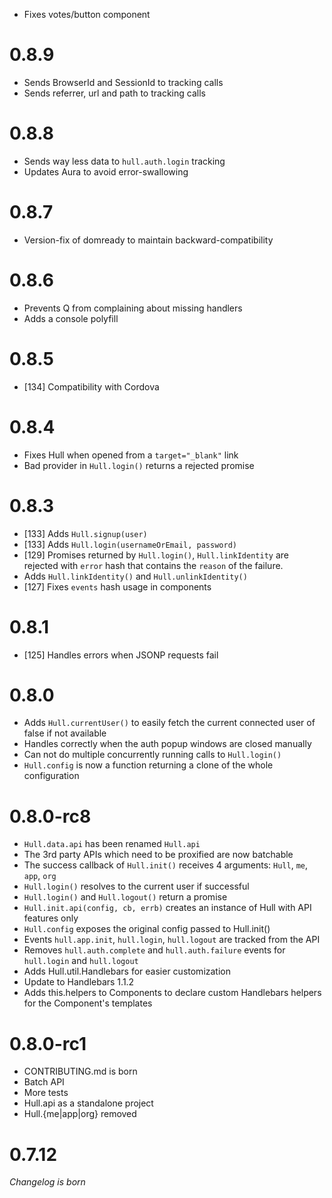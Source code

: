 * Fixes votes/button component

# 0.8.9

* Sends BrowserId and SessionId to tracking calls
* Sends referrer, url and path to tracking calls

# 0.8.8

* Sends way less data to `hull.auth.login` tracking
* Updates Aura to avoid error-swallowing

# 0.8.7

* Version-fix of domready to maintain backward-compatibility

# 0.8.6

* Prevents Q from complaining about missing handlers
* Adds a console polyfill

# 0.8.5

* [134] Compatibility with Cordova

# 0.8.4

* Fixes Hull when opened from a `target="_blank"` link
* Bad provider in `Hull.login()` returns a rejected promise

# 0.8.3

* [133] Adds `Hull.signup(user)`
* [133] Adds `Hull.login(usernameOrEmail, password)`
* [129] Promises returned by `Hull.login()`, `Hull.linkIdentity` are rejected with `error` hash that contains the `reason` of the failure.
* Adds `Hull.linkIdentity()` and `Hull.unlinkIdentity()`
* [127] Fixes `events` hash usage in components

# 0.8.1

* [125] Handles errors when JSONP requests fail

# 0.8.0

* Adds `Hull.currentUser()` to easily fetch the current connected user of false if not available
* Handles correctly when the auth popup windows are closed manually
* Can not do multiple concurrently running calls to `Hull.login()`
* `Hull.config` is now a function returning a clone of the whole configuration

# 0.8.0-rc8

* `Hull.data.api` has been renamed `Hull.api`
* The 3rd party APIs which need to be proxified are now batchable
* The success callback of `Hull.init()` receives 4 arguments: `Hull`, `me`, `app`, `org`
* `Hull.login()` resolves to the current user if successful
* `Hull.login()` and `Hull.logout()` return a promise
* `Hull.init.api(config, cb, errb)` creates an instance of Hull with API features only
* `Hull.config` exposes the original config passed to Hull.init()
* Events `hull.app.init`, `hull.login`, `hull.logout` are tracked from the API
* Removes `hull.auth.complete` and `hull.auth.failure` events for `hull.login` and `hull.logout`
* Adds Hull.util.Handlebars for easier customization
* Update to Handlebars 1.1.2
* Adds this.helpers to Components to declare custom Handlebars helpers for the Component's templates

# 0.8.0-rc1

* CONTRIBUTING.md is born
* Batch API
* More tests
* Hull.api as a standalone project
* Hull.{me|app|org} removed

# 0.7.12

*Changelog is born*
